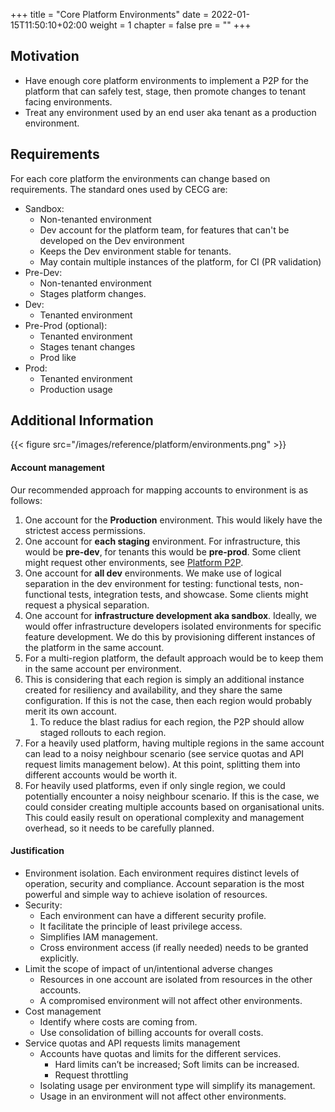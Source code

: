 +++
title = "Core Platform Environments"
date = 2022-01-15T11:50:10+02:00
weight = 1
chapter = false
pre = "<b></b>"
+++

## Motivation

* Have enough core platform environments to implement a P2P for the platform that can safely test, stage, then promote 
changes to tenant facing environments.
* Treat any environment used by an end user aka tenant as a production environment.

## Requirements

For each core platform the environments can change based on requirements. The standard ones used by CECG are:
* Sandbox: 
  * Non-tenanted environment
  * Dev account for the platform team, for features that can't be developed on the Dev environment
  * Keeps the Dev environment stable for tenants.
  * May contain multiple instances of the platform, for CI (PR validation)
* Pre-Dev: 
  * Non-tenanted environment
  * Stages platform changes.
* Dev:
  * Tenanted environment
* Pre-Prod (optional):
  * Tenanted environment
  * Stages tenant changes
  * Prod like
* Prod:
  * Tenanted environment
  * Production usage

## Additional Information

{{< figure src="/images/reference/platform/environments.png" >}}

#### Account management

Our recommended approach for mapping accounts to environment is as follows:
1. One account for the **Production** environment. This would likely have the strictest access permissions.
1. One account for **each staging**  environment. For infrastructure, this would be **pre-dev**, for tenants this would be **pre-prod**. Some client might request other environments, see [Platform P2P](/core-platform/features/platform-path-to-prod/).
1. One account for **all dev** environments. We make use of logical separation in the dev environment for testing: functional tests, non-functional tests, integration tests, and showcase. Some clients might request a physical separation.
1. One account for **infrastructure development aka sandbox**. Ideally, we would offer infrastructure developers isolated environments for specific feature development. We do this by provisioning different instances of the platform in the same account.
1. For a multi-region platform, the default approach would be to keep them in the same account per environment.
1. This is considering that each region is simply an additional instance created for resiliency and availability, and they share the same configuration.  If this is not the case, then each region would probably merit its own account.
   1. To reduce the blast radius for each region, the P2P should allow staged rollouts to each region.
1. For a heavily used platform, having multiple regions in the same account can lead to a noisy neighbour scenario (see service quotas and API request limits management below). At this point, splitting them into different accounts would be worth it.
1. For heavily used platforms, even if only single region, we could potentially encounter a noisy neighbour scenario. If this is the case, we could consider creating multiple accounts based on organisational units. This could easily result on operational complexity and management overhead, so it needs to be carefully planned.

#### Justification

* Environment isolation. Each environment requires distinct levels of operation, security and compliance. Account separation is the most powerful and simple way to achieve isolation of resources.
* Security:
  * Each environment can have a different security profile.
  * It facilitate the principle of least privilege access.
  * Simplifies IAM management.
  * Cross environment access (if really needed) needs to be granted explicitly.
* Limit the scope of impact of un/intentional adverse changes
  * Resources in one account are isolated from resources in the other accounts.
  * A compromised environment will not affect other environments.
* Cost management
  * Identify where costs are coming from.
  * Use consolidation of billing accounts for overall costs.
* Service quotas and API requests limits management
  * Accounts have quotas and limits for the different services.
    * Hard limits can’t be increased; Soft limits can be increased.
    * Request throttling
  * Isolating usage per environment type will simplify its management.
  * Usage in an environment will not affect other environments.





